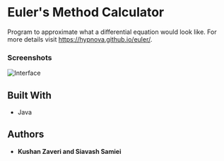 # Euler's Method Calculator
Program to approximate what a differential equation would look like.
For more details visit https://hypnova.github.io/euler/.

### Screenshots

![Interface](http://snappyimages.nextwavesrl.netdna-cdn.com/img/560e870916dfaee1e3361eeaf4a7db53.png)

## Built With

* Java

## Authors

* **Kushan Zaveri and Siavash Samiei**



